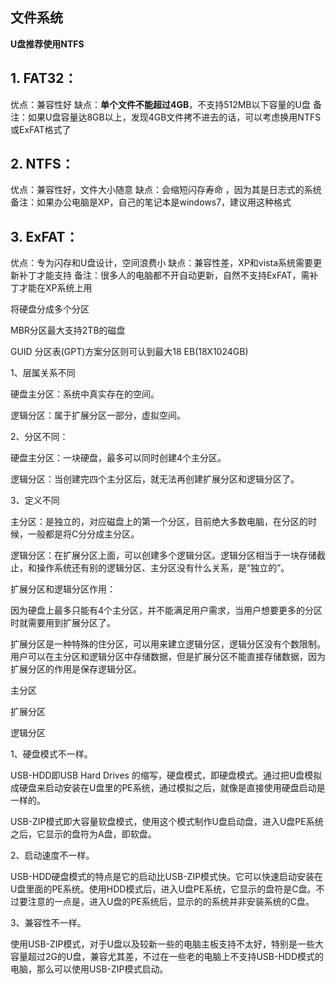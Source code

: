 ## 文件系统

**U盘推荐使用NTFS**

## **1. FAT32：**

优点：兼容性好 缺点：**单个文件不能超过4GB**，不支持512MB以下容量的U盘 备注：如果U盘容量达8GB以上，发现4GB文件拷不进去的话，可以考虑换用NTFS或ExFAT格式了

## **2. NTFS：**

优点：兼容性好，文件大小随意 缺点：会缩短闪存寿命 ，因为其是日志式的系统 备注：如果办公电脑是XP，自己的笔记本是windows7，建议用这种格式

## **3. ExFAT：**

优点：专为闪存和U盘设计，空间浪费小 缺点：兼容性差，XP和vista系统需要更新补丁才能支持 备注：很多人的电脑都不开自动更新，自然不支持ExFAT，需补丁才能在XP系统上用



将硬盘分成多个分区

MBR分区最大支持2TB的磁盘

GUID 分区表(GPT)方案分区则可认到最大18 EB(18X1024GB)

1、层属关系不同

硬盘主分区：系统中真实存在的空间。

逻辑分区：属于扩展分区一部分，虚拟空间。

2、分区不同：

硬盘主分区：一块硬盘，最多可以同时创建4个主分区。

逻辑分区：当创建完四个主分区后，就无法再创建扩展分区和逻辑分区了。

3、定义不同

主分区：是独立的，对应磁盘上的第一个分区，目前绝大多数电脑，在分区的时候，一般都是将C分分成主分区。

逻辑分区：在扩展分区上面，可以创建多个逻辑分区。逻辑分区相当于一块存储截止，和操作系统还有别的逻辑分区、主分区没有什么关系，是“独立的”。

扩展分区和逻辑分区作用：

因为硬盘上最多只能有4个主分区，并不能满足用户需求，当用户想要更多的分区时就需要用到扩展分区了。

扩展分区是一种特殊的住分区，可以用来建立逻辑分区，逻辑分区没有个数限制。用户可以在主分区和逻辑分区中存储数据，但是扩展分区不能直接存储数据，因为扩展分区的作用是保存逻辑分区。

主分区

扩展分区

逻辑分区

1、硬盘模式不一样。

USB-HDD即USB Hard Drives 的缩写，硬盘模式，即硬盘模式。通过把U盘模拟成硬盘来启动安装在U盘里的PE系统，通过模拟之后，就像是直接使用硬盘启动是一样的。

USB-ZIP模式即大容量软盘模式，使用这个模式制作U盘启动盘，进入U盘PE系统之后，它显示的盘符为A盘，即软盘。

2、启动速度不一样。

USB-HDD硬盘模式的特点是它的启动比USB-ZIP模式快。它可以快速启动安装在U盘里面的PE系统。使用HDD模式后，进入U盘PE系统，它显示的盘符是C盘。不过要注意的一点是，进入U盘的PE系统后，显示的的系统并非安装系统的C盘。

3、兼容性不一样。

使用USB-ZIP模式，对于U盘以及较新一些的电脑主板支持不太好，特别是一些大容量超过2G的U盘，兼容尤其差，不过在一些老的电脑上不支持USB-HDD模式的电脑，那么可以使用USB-ZIP模式启动。

